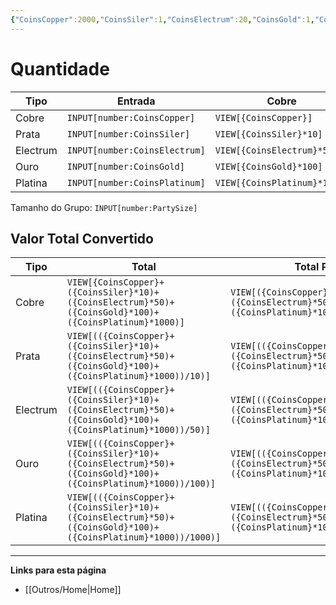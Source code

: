 ```yaml
---
{"CoinsCopper":2000,"CoinsSiler":1,"CoinsElectrum":20,"CoinsGold":1,"CoinsPlatinum":100,"PartySize":4,"tags":["Calculadoras"],"created":"2024-07-24","dg-publish":true,"permalink":"/outros/calculadora-de-moeda/","dgPassFrontmatter":true}
---
```



# Quantidade

|Tipo|Entrada|Cobre|Prata|Electrum|Ouro|Platina|
|---|---|---|---|---|---|---|
|Cobre|`INPUT[number:CoinsCopper]`|`VIEW[{CoinsCopper}]`|`VIEW[{CoinsCopper}/10]`|`VIEW[{CoinsCopper}/50]`|`VIEW[{CoinsCopper}/100]`|`VIEW[{CoinsCopper}/1000]`|
|Prata|`INPUT[number:CoinsSiler]`|`VIEW[{CoinsSiler}*10]`|`VIEW[{CoinsSiler}]`|`VIEW[{CoinsSiler}/5]`|`VIEW[{CoinsSiler}/10]`|`VIEW[{CoinsSiler}/100]`|
|Electrum|`INPUT[number:CoinsElectrum]`|`VIEW[{CoinsElectrum}*50]`|`VIEW[{CoinsElectrum}*5]`|`VIEW[{CoinsElectrum}]`|`VIEW[{CoinsElectrum}/2]`|`VIEW[{CoinsElectrum}/20]`|
|Ouro|`INPUT[number:CoinsGold]`|`VIEW[{CoinsGold}*100]`|`VIEW[{CoinsGold}*10]`|`VIEW[{CoinsGold}*2]`|`VIEW[{CoinsGold}]`|`VIEW[{CoinsGold}/10]`|
|Platina|`INPUT[number:CoinsPlatinum]`|`VIEW[{CoinsPlatinum}*1000]`|`VIEW[{CoinsPlatinum}*100]`|`VIEW[{CoinsPlatinum}*20]`|`VIEW[{CoinsPlatinum}*10]`|`VIEW[{CoinsPlatinum}]`|


Tamanho do Grupo: `INPUT[number:PartySize]`

## Valor Total Convertido

|Tipo|Total|Total Por Jogador|
|---|---|---|
|Cobre|`VIEW[{CoinsCopper}+({CoinsSiler}*10)+({CoinsElectrum}*50)+({CoinsGold}*100)+({CoinsPlatinum}*1000)]`|`VIEW[({CoinsCopper}+({CoinsSiler}*10)+({CoinsElectrum}*50)+({CoinsGold}*100)+({CoinsPlatinum}*1000))/{PartySize}]`|
|Prata|`VIEW[(({CoinsCopper}+({CoinsSiler}*10)+({CoinsElectrum}*50)+({CoinsGold}*100)+({CoinsPlatinum}*1000))/10)]`|`VIEW[(({CoinsCopper}+({CoinsSiler}*10)+({CoinsElectrum}*50)+({CoinsGold}*100)+({CoinsPlatinum}*1000))/10)/{PartySize}]`|
|Electrum|`VIEW[(({CoinsCopper}+({CoinsSiler}*10)+({CoinsElectrum}*50)+({CoinsGold}*100)+({CoinsPlatinum}*1000))/50)]`|`VIEW[(({CoinsCopper}+({CoinsSiler}*10)+({CoinsElectrum}*50)+({CoinsGold}*100)+({CoinsPlatinum}*1000))/50)/{PartySize}]`|
|Ouro|`VIEW[(({CoinsCopper}+({CoinsSiler}*10)+({CoinsElectrum}*50)+({CoinsGold}*100)+({CoinsPlatinum}*1000))/100)]`|`VIEW[(({CoinsCopper}+({CoinsSiler}*10)+({CoinsElectrum}*50)+({CoinsGold}*100)+({CoinsPlatinum}*1000))/100)/{PartySize}]`|
|Platina|`VIEW[(({CoinsCopper}+({CoinsSiler}*10)+({CoinsElectrum}*50)+({CoinsGold}*100)+({CoinsPlatinum}*1000))/1000)]`|`VIEW[(({CoinsCopper}+({CoinsSiler}*10)+({CoinsElectrum}*50)+({CoinsGold}*100)+({CoinsPlatinum}*1000))/1000)/{PartySize}]`|



___
**Links para esta página**  
- [[Outros/Home\|Home]]